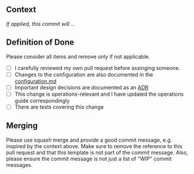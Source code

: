 ## Context

*If applied, this commit will ...*

## Definition of Done
Please consider all items and remove only if not applicable.

- [ ] I carefully reviewed my own pull request before assinging someone.
- [ ] Changes to the configuration are also documented in the [configuration.md](https://github.com/SAP/cloud-s4-sdk-pipeline/blob/master/configuration.md)
- [ ] Important design decisions are documented as an [ADR](https://github.com/SAP/cloud-s4-sdk-pipeline/tree/master/doc/architecture/decisions)
- [ ] This change is operations-relevant and I have updated the operations guide correspondingly
- [ ] There are tests covering this change

## Merging
Please use squash merge and provide a good commit message, e.g. inspired by the context above. 
Make sure to remove the reference to this pull request and that this template is not part of the commit message.
Also, please ensure the commit message is not just a list of "WIP" commit messages.
